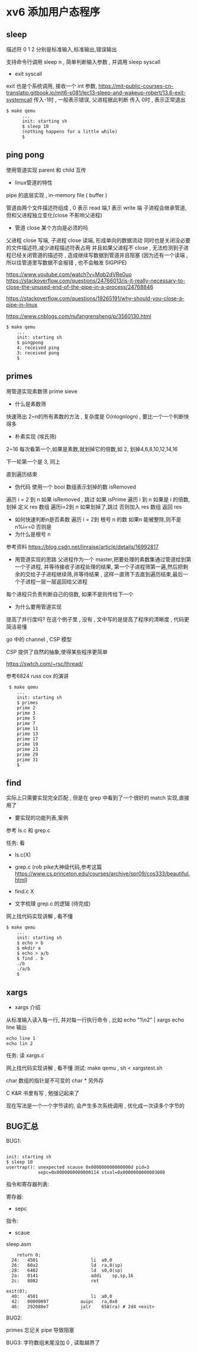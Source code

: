 # xv6 添加用户态程序


## sleep

描述符 0 1 2 分别是标准输入,标准输出,错误输出

支持命令行调用 sleep n , 简单判断输入参数 , 并调用 sleep syscall

- exit syscall

exit 也是个系统调用, 接收一个 int 参数,
https://mit-public-courses-cn-translatio.gitbook.io/mit6-s081/lec13-sleep-and-wakeup-robert/13.6-exit-systemcall
传入-1时 , 一般表示错误, 父进程据此判断
传入 0时 , 表示正常退出

```
$ make qemu
      ...
      init: starting sh
      $ sleep 10
      (nothing happens for a little while)
      $
```

## ping pong

使用管道实现 parent 和 child 互传

- linux管道的特性

pipe 的底层实现 , in-memory file ( buffer )

管道由两个文件描述符组成 , 0 表示 read 端,1 表示 write 端
子进程会继承管道, 但和父进程独立变化(close 不影响父进程)

- 管道 close 某个方向是必须的吗

父进程 close 写端, 子进程 close 读端, 形成单向的数据流动
同时也是关闭没必要的文件描述符,减少进程描述符表占用
并且如果父进程不 close , 无法检测到子进程已经关闭管道的描述符 , 造成继续写数据到管道并且阻塞 (因为还有一个读端 , 所以往管道里写数据不会报错 , 也不会触发 SIGPIPE)

https://www.youtube.com/watch?v=Mqb2dVRe0uo
https://stackoverflow.com/questions/24766013/is-it-really-necessary-to-close-the-unused-end-of-the-pipe-in-a-process/24768846

https://stackoverflow.com/questions/19265191/why-should-you-close-a-pipe-in-linux

https://www.cnblogs.com/nufangrensheng/p/3560130.html

```
$ make qemu
    ...
    init: starting sh
    $ pingpong
    4: received ping
    3: received pong
    $
```


## primes

用管道实现素数筛 prime sieve

- 什么是素数筛

快速筛出 2~n的所有素数的方法 , 复杂度是 O(nlognlogn) , 要比一个一个判断快得多

- 朴素实现 (埃氏筛)

2~16
每次看第一个,如果是素数,就划掉它的倍数,如 2, 划掉4,6,8,10,12,14,16

下一轮第一个是 3, 同上 

直到遍历结束


- 伪代码
使用一个 bool 数组表示划掉的数  isRemoved
  
遍历 i =  2 到 n
    如果 isRemoved , 跳过
    如果 isPrime
        遍历 i 到 n
            如果是 i 的倍数,划掉
定义 res 数组
 遍历i=2到 n
    如果划掉了,跳过
    否则加入 res 数组
返回 res
    
- 如何快速判断n是否素数
遍历 i = 2到 根号 n 的数
  如果n 能被整除,则不是  n%i==0
  否则是
- 为什么是根号 n  

    
参考资料 https://blog.csdn.net/linraise/article/details/16992817

- 用管道实现的思路
父进程作为一个 master,把要处理的素数集通过管道给到第一个子进程, 并等待接收子进程处理的结果,
第一个子进程筛第一遍,然后把剩余的交给子子进程继续筛,并等待结果 , 这样一直筛下去直到遍历结束,最后一个子进程一层一层返回给父进程
  
每个进程只负责判断自己的倍数, 如果不是则传给下一个


- 为什么要用管道实现

提高了并行度吗? 在这个例子里 , 没有 , 文中写的是提高了程序的清晰度 , 代码更简洁易懂

go 中的 channel , CSP 模型

CSP 提供了自然的抽象,使得某些程序更简单

https://swtch.com/~rsc/thread/

参考6824 russ cox 的演讲

```
 $ make qemu
    ...
    init: starting sh
    $ primes
    prime 2
    prime 3
    prime 5
    prime 7
    prime 11
    prime 13
    prime 17
    prime 19
    prime 23
    prime 29
    prime 31
    $
```

## find

实际上只需要实现完全匹配 , 但是在 grep 中看到了一个很好的 match 实现,直接用了

- 要实现的功能列表,案例

参考 ls.c 和 grep.c

任务: 看
- ls.c(X) 
- grep.c (rob pike大神级代码,参考这篇 https://www.cs.princeton.edu/courses/archive/spr09/cos333/beautiful.html)
- find.c X

- 文字梳理 grep.c 的逻辑 (待完成)

网上找代码实现讲解 , 看不懂

```
$ make qemu
    ...
    init: starting sh
    $ echo > b
    $ mkdir a
    $ echo > a/b
    $ find . b
    ./b
    ./a/b
    $ 
```

## xargs

- xargs 介绍

从标准输入读入每一行, 并对每一行执行命令 , 比如
echo "1\n2" | xargs echo line
输出
```
echo line 1
echo lin 2
```

任务: 读 xargs.c

网上找代码实现讲解 , 看不懂
测试: make qemu , sh < xargstest.sh

char 数组的指针是不可变的
char * 另外存

C K&R 书里有写 , 勉强记起来了

现在写法是一个一个字节读的, 会产生多次系统调用 , 优化成一次读多个字节的



## BUG汇总

BUG1:
```

init: starting sh
$ sleep 10
usertrap(): unexpected scause 0x000000000000000d pid=3
            sepc=0x0000000000000114 stval=0x0000000000003008
```

指令和寄存器列表:

寄存器:
- sepc

指令:
- scaue


sleep.asm
```
    return 0;
  24:	4501                	li	a0,0
  26:	60a2                	ld	ra,8(sp)
  28:	6402                	ld	s0,0(sp)
  2a:	0141                	addi	sp,sp,16
  2c:	8082                	ret
```


```
exit(0);
  40:	4501                	li	a0,0
  42:	00000097          	auipc	ra,0x0
  46:	292080e7          	jalr	658(ra) # 2d4 <exit>
```

BUG2:

primes 忘记关 pipe 导致阻塞





BUG3:
字符数组末尾没加 0 , 读取越界了